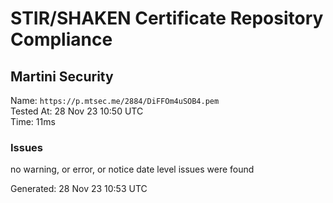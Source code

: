 # STIR/SHAKEN Certificate Repository Compliance

## Martini Security

Name: `https://p.mtsec.me/2884/DiFFOm4uSOB4.pem`\
Tested At: 28 Nov 23 10:50 UTC\
Time: 11ms

### Issues

no warning, or error, or notice date level issues were found

Generated: 28 Nov 23 10:53 UTC